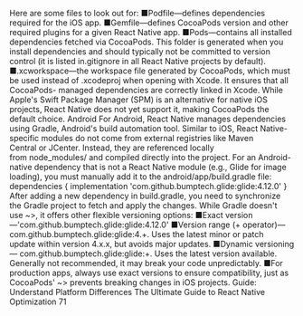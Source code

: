 Here are some files to look out for:
 ■Podfile—defines dependencies required for the iOS app.
 ■Gemfile—defines CocoaPods version and other required plugins for a given React 
Native app.
 ■Pods—contains all installed dependencies fetched via CocoaPods. This folder 
is generated when you install dependencies and should typically not be committed to 
version control (it is listed in.gitignore in all React Native projects by default).
 ■.xcworkspace—the workspace file generated by CocoaPods, which must be used 
instead of .xcodeproj when opening with Xcode. It ensures that all CocoaPods-
managed dependencies are correctly linked in Xcode.
While Apple's Swift Package Manager (SPM) is an alternative for native iOS 
projects, React Native does not yet support it, making CocoaPods the default 
choice. 
Android
For Android, React Native manages dependencies using Gradle, Android's build automation 
tool. Similar to iOS, React Native-specific modules do not come from external registries 
like Maven Central or JCenter. Instead, they are referenced locally from node_modules/ and 
compiled directly into the project.
For an Android-native dependency that is not a React Native module (e.g., Glide for image 
loading), you must manually add it to the android/app/build.gradle file:
dependencies {
  implementation 'com.github.bumptech.glide:glide:4.12.0'
}
After adding a new dependency in build.gradle, you need to synchronize the Gradle project 
to fetch and apply the changes. 
While Gradle doesn't use ~>, it offers other flexible versioning options:
 ■Exact version—'com.github.bumptech.glide:glide:4.12.0'
 ■Version range (+ operator)—com.github.bumptech.glide:glide:4.+. Uses the 
latest minor or patch update within version 4.x.x, but avoids major updates.
 ■Dynamic versioning—
com.github.bumptech.glide:glide:+. Uses the latest version 
available. Generally not recommended, it may break your code unpredictably.
 ■For production apps, always use exact versions to ensure compatibility, just as 
CocoaPods' ~> prevents breaking changes in iOS projects.
Guide: Understand Platform Differences
The Ultimate Guide to React Native Optimization
71